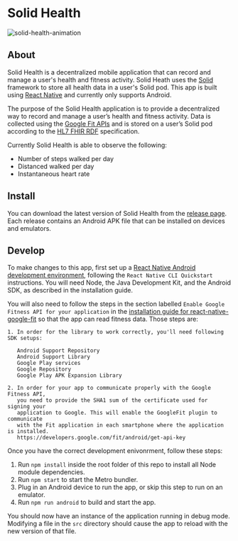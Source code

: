 # Solid Health

![solid-health-animation](https://user-images.githubusercontent.com/5856867/82492308-fcd71900-9ab3-11ea-8752-1d24c7c5e70b.gif "A screen capture of a user logging into and browsing the Solid Health app.")

## About

Solid Health is a decentralized mobile application that can record and manage a user's health
and fitness activity. Solid Heath uses the [Solid](https://solidproject.org/) framework to store
all health data in a user's Solid pod. This app is built using [React Native](https://reactnative.dev/)
and currently only supports Android.

The purpose of the Solid Health application is to provide a decentralized way to record and manage
a user’s health and fitness activity. Data is collected using the [Google Fit APIs](https://developers.google.com/fit/android)
and is stored on a user’s Solid pod according to the [HL7 FHIR RDF](https://www.hl7.org/fhir/rdf.html)
specification.

Currently Solid Health is able to observe the following:

* Number of steps walked per day
* Distanced walked per day
* Instantaneous heart rate

## Install

You can download the latest version of Solid Health from the [release page](https://github.com/jasonpaulos/solid-health/releases).
Each release contains an Android APK file that can be installed on devices and emulators.

## Develop

To make changes to this app, first set up a [React Native Android development environment](https://reactnative.dev/docs/environment-setup),
following the `React Native CLI Quickstart` instructions. You will need Node, the Java Development
Kit, and the Android SDK, as described in the installation guide.

You will also need to follow the steps in the section labelled `Enable Google Fitness API for your
application` in the [installation guide for react-native-google-fit](https://github.com/StasDoskalenko/react-native-google-fit/blob/master/docs/INSTALLATION.md#enable-google-fitness-api-for-your-application)
so that the app can read fitness data. Those steps are:
```
1. In order for the library to work correctly, you'll need following SDK setups:
   
   Android Support Repository
   Android Support Library
   Google Play services
   Google Repository
   Google Play APK Expansion Library
   
2. In order for your app to communicate properly with the Google Fitness API,
   you need to provide the SHA1 sum of the certificate used for signing your
   application to Google. This will enable the GoogleFit plugin to communicate
   with the Fit application in each smartphone where the application is installed.
   https://developers.google.com/fit/android/get-api-key
```

Once you have the correct development enivonrment, follow these steps:

1. Run `npm install` inside the root folder of this repo to install all Node module dependencies.
2. Run `npm start` to start the Metro bundler.
3. Plug in an Android device to run the app, or skip this step to run on an emulator.
4. Run `npm run android` to build and start the app.

You should now have an instance of the application running in debug mode. Modifying a file in
the `src` directory should cause the app to reload with the new version of that file.

